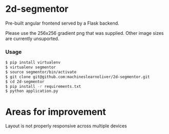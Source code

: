 # 2d-segmentor
Pre-built angular frontend served by a Flask backend.

Please use the 256x256 gradient png that was supplied.
Other image sizes are currently unsuported.

### Usage

```sh
$ pip install virtualenv
$ virtualenv segmentor
$ source segmentor/bin/activate
$ git clone git@github.com:machineslearnoliver/2d-segmentor.git
$ cd 2d-segmentor
$ pip install -r requirements.txt
$ python application.py
```

# Areas for improvement
Layout is not properly responsive across multiple devices
